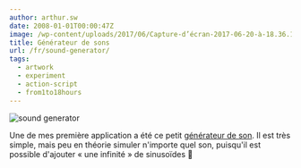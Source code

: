 ```yaml
---
author: arthur.sw
date: 2008-01-01T00:00:47Z
image: /wp-content/uploads/2017/06/Capture-d’écran-2017-06-20-à-18.36.14-thumb.png
title: Générateur de sons
url: /fr/sound-generator/
tags:
  - artwork
  - experiment
  - action-script
  - from1to18hours
---
```


![sound generator](/wp-content/uploads/2017/06/Capture-d’écran-2017-06-20-à-18.36.14.png)

Une de mes première application a été ce petit [générateur de son](/old/WaveGenerator.html). Il est très simple, mais peu en théorie simuler n'importe quel son, puisqu'il est possible d'ajouter « une infinité » de sinusoïdes 🙂